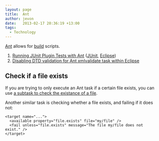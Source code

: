 ```yaml
---
layout: page
title:  Ant
author: jevon
date:   2013-02-17 20:36:19 +13:00
tags:
  - Technology
---
```


[Ant](Ant.md) allows for [build](build.md) scripts.

1. <a href="http://dev.eclipse.org/newslists/news.eclipse.tools.jdt/msg10537.html">Running JUnit Plugin Tests with Ant</a> ([JUnit](junit.md), [Eclipse](Eclipse.md))
1. [Disabling DTD validation for Ant xmlvalidate task within Eclipse](Disabling_DTD_validation_for_Ant_xmlvalidate_task_within_Eclipse.md)

## Check if a file exists
If you are trying to only execute an Ant task if a certain file exists, you can use <a href="http://stackoverflow.com/questions/520546/ant-task-to-check-if-a-file-exists">a subtask to check the existance of a file</a>.

Another similar task is checking whether a file exists, and failing if it does not:

```
<target name="...">
  <available property="file.exists" file="my/file" />
  <fail unless="file.exists" message="The file my/file does not exist." />
</target>
```
